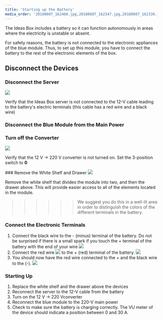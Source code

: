```yaml
---
title: 'Starting up the Battery'
media_order: '20180607_162408.jpg,20180607_162347.jpg,20180607_162339.jpg,20180607_162328.jpg,20180607_163323.jpg,20180607_163142.jpg,comment-sertir-des-cosses-electriques.jpg,IMG_20170123_160409.jpg'
---
```


The Ideas Box includes a battery so it can function autonomously in areas where the electricity is unstable or absent.

For safety reasons, the battery is not connected to the electronic appliances of the blue module.  Thus, to set up this module, you have to connect the battery to the rest of the electronic elements of the box.

## Disconnect the Devices

### Disconnect the Server
![](comment-sertir-des-cosses-electriques.jpg?cropResize=100,100)

Verify that the Ideas Box server is not connected to the 12-V cable leading to the battery's electric terminals (this cable has a red wire and a black wire)

### Disconnect the Blue Module from the Main Power
### Turn off the Converter
![](20180607_162328.jpg)

Verify that the 12 V -> 220 V converter is not turned on.  Set the 3-position switch to **0**

### Remove the White Shelf and Drawer
![](IMG_20170123_160409.jpg)

Remove the white shelf that divides the module into two, and then the drawer above.  This will provide easier access to all of the elements located in the module.
>>>>>>We suggest you do this in a well-lit area in order to distinguish the colors of the different terminals in the battery.

### Connect the Electronic Terminals 
1. Connect the black wire to the - (minus) terminal of the battery.  Do not be surprised if there is a small spark if you touch the + terminal of the battery with the end of your wire ![](20180607_162408.jpg)
2. Connect the red wire ![](20180607_163142.jpg) to the + (red) terminal of the battery. ![](20180607_162347.jpg)
3. You should now have the red wire connected to the + and the black wire to the (-).  ![](20180607_162339.jpg)

### Starting Up
1. Replace the white shelf and the drawer above the devices
2. Reconnect the server to the 12-V cable from the battery
3. Turn on the 12 V -> 220 Vconverter
4. Reconnect the blue module to the 220-V main power
5. Check to make sure the battery is charging correctly.  The VU meter of the device should indicate a position between 0 and 30 A.